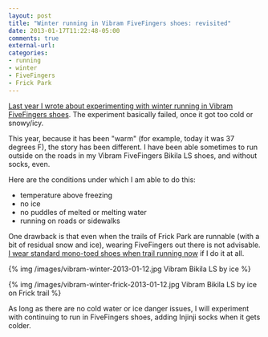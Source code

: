 ```yaml
---
layout: post
title: "Winter running in Vibram FiveFingers shoes: revisited"
date: 2013-01-17T11:22:48-05:00
comments: true
external-url: 
categories: 
- running
- winter
- FiveFingers
- Frick Park
---
```

[Last year I wrote about experimenting with winter running in Vibram FiveFingers shoes](/blog/2012/01/02/new-experiment-for-a-new-year-winter-running-in-vibram-fivefingers-shoes/). The experiment basically failed, once it got too cold or snowy/icy.

This year, because it has been "warm" (for example, today it was 37 degrees F), the story has been different. I have been able sometimes to run outside on the roads in my Vibram FiveFingers Bikila LS shoes, and without socks, even.

Here are the conditions under which I am able to do this:

- temperature above freezing
- no ice
- no puddles of melted or melting water
- running on roads or sidewalks

One drawback is that even when the trails of Frick Park are runnable (with a bit of residual snow and ice), wearing FiveFingers out there is not advisable. [I wear standard mono-toed shoes when trail running now](/blog/2012/12/31/why-i-went-frick-park-trail-running-in-snowfall-for-the-first-time-in-a-decade/) if I do it at all.

{% img /images/vibram-winter-2013-01-12.jpg Vibram Bikila LS by ice %}

{% img /images/vibram-winter-frick-2013-01-12.jpg Vibram Bikila LS by ice on Frick trail %}

As long as there are no cold water or ice danger issues, I will experiment with continuing to run in FiveFingers shoes, adding Injinji socks when it gets colder.
